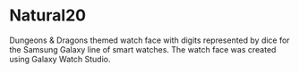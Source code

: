 # Natural20
Dungeons &amp; Dragons themed watch face with digits represented by dice for the Samsung Galaxy line of smart watches. The watch face was created using Galaxy Watch Studio.
